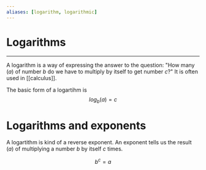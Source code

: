 ```yaml
---
aliases: [logarithm, logarithmic]
---
```

# Logarithms
---
A logarithm is a way of expressing the answer to the question: "How many (*a*) of number *b* do we have to multiply by itself to get number *c*?" It is often used in [[calculus]]. 

The basic form of a logartihm is
$$
log_b(a) = c
$$

# Logarithms and exponents
A logartithm is kind of a reverse exponent. An exponent tells us the result (*a*) of multiplying a number *b* by itself *c* times.

$$
b^c = a
$$